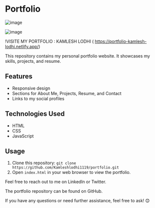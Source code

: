 # Portfolio


![image](https://github.com/Kamleshlodhi1119/portfolio/assets/111336085/96c3e837-4b05-451b-8d0b-c789ffa00962)

![image](https://github.com/Kamleshlodhi1119/portfolio/assets/111336085/609d7f58-d563-4054-b2e2-b2859f2727f3)


!VISITE MY PORTFOLIO : KAMLESH LODHI ( https://portfolio-kamlesh-lodhi.netlify.app/)

This repository contains my personal portfolio website. It showcases my skills, projects, and resume.

## Features
- Responsive design
- Sections for About Me, Projects, Resume, and Contact
- Links to my social profiles

## Technologies Used
- HTML
- CSS
- JavaScript

## Usage
1. Clone this repository: `git clone https://github.com/Kamleshlodhi1119/portfolio.git`
2. Open `index.html` in your web browser to view the portfolio.

Feel free to reach out to me on LinkedIn or Twitter.

The portfolio repository can be found on GitHub.

If you have any questions or need further assistance, feel free to ask! 😊
